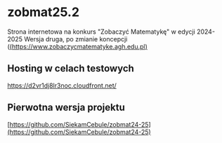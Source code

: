 # zobmat25.2
Strona internetowa na konkurs "Zobaczyć Matematykę" w edycji 2024-2025
Wersja druga, po zmianie koncepcji
([(https://www.zobaczycmatematyke.agh.edu.pl)]((https://www.zobaczycmatematyke.agh.edu.pl))

## Hosting w celach testowych
https://d2vr1dj8lr3noc.cloudfront.net/

## Pierwotna wersja projektu
[https://github.com/SiekamCebule/zobmat24-25](https://github.com/SiekamCebule/zobmat24-25)
